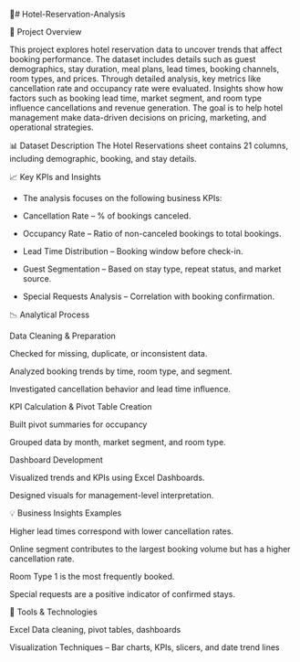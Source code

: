 🏨# Hotel-Reservation-Analysis

📘 Project Overview

This project explores hotel reservation data to uncover trends that affect booking performance. The dataset includes details such as guest demographics, stay duration, meal plans, lead times, booking channels, room types, and prices. Through detailed analysis, key metrics like cancellation rate and occupancy rate were evaluated. Insights show how factors such as booking lead time, market segment, and room type influence cancellations and revenue generation. The goal is to help hotel management make data-driven decisions on pricing, marketing, and operational strategies.

📊 Dataset Description
The Hotel Reservations sheet contains 21 columns, including demographic, booking, and stay details.

📈 Key KPIs and Insights

- The analysis focuses on the following business KPIs:

- Cancellation Rate – % of bookings canceled.

- Occupancy Rate – Ratio of non-canceled bookings to total bookings.

- Lead Time Distribution – Booking window before check-in.

- Guest Segmentation – Based on stay type, repeat status, and market source.

- Special Requests Analysis – Correlation with booking confirmation.

📉 Analytical Process

Data Cleaning & Preparation

Checked for missing, duplicate, or inconsistent data.

Analyzed booking trends by time, room type, and segment.

Investigated cancellation behavior and lead time influence.

KPI Calculation & Pivot Table Creation

Built pivot summaries for occupancy

Grouped data by month, market segment, and room type.

Dashboard Development

Visualized trends and KPIs using Excel Dashboards.

Designed visuals for management-level interpretation.

💡 Business Insights Examples

Higher lead times correspond with lower cancellation rates.

Online segment contributes to the largest booking volume but has a higher cancellation rate.

Room Type 1 is the most frequently booked.

Special requests are a positive indicator of confirmed stays.

🧰 Tools & Technologies

Excel Data cleaning, pivot tables, dashboards

Visualization Techniques – Bar charts, KPIs, slicers, and date trend lines
